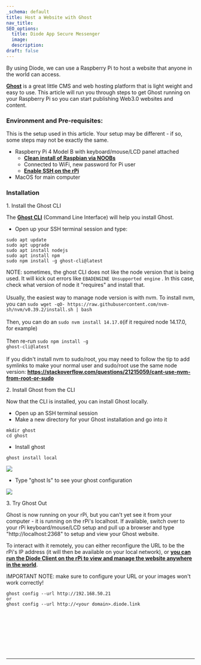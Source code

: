 ```yaml
---
_schema: default
title: Host a Website with Ghost
nav_title:
SEO_options:
  title: Diode App Secure Messenger
  image:
  description:
draft: false
---
```

By using Diode, we can use a Raspberry Pi to host a website that anyone in the world can access.

<a href="https://ghost.org/" target="_blank" rel="noopener"><strong>Ghost</strong></a> is a great little CMS and web hosting platform that is light weight and easy to use. This article will run you through steps to get Ghost running on your Raspberry Pi so you can start publishing Web3.0 websites and content.

### **Environment and Pre-requisites:**

This is the setup used in this article. Your setup may be different - if so, some steps may not be exactly the same.

* Raspberry Pi 4 Model B with keyboard/mouse/LCD panel attached
  * [**Clean install of Raspbian via NOOBs**](https://projects.raspberrypi.org/en/projects/noobs-install)
  * Connected to WiFi, new password for Pi user
  * [**Enable SSH on the rPi**](https://chronicle.diode.link/enable-ssh-rpi/)
* MacOS for main computer

### **Installation**

1\. Install the Ghost CLI

The [**Ghost CLI**](https://ghost.org/docs/api/v3/ghost-cli/) (Command Line Interface) will help you install Ghost.

* Open up your SSH terminal session and type:

```
sudo apt update
sudo apt upgrade
sudo apt install nodejs
sudo apt install npm
sudo npm install -g ghost-cli@latest
```

NOTE: sometimes, the ghost CLI does not like the node version that is being used. It will kick out errors like `EBADENGINE Unsupported engine` . In this case, check what version of node it "requires" and install that.<br><br>Usually, the easiest way to manage node version is with nvm. To install nvm, you can `sudo wget -qO- https://raw.githubusercontent.com/nvm-sh/nvm/v0.39.2/install.sh | bash`<br><br>Then, you can do an `sudo nvm install 14.17.0`(if it required node 14.17.0, for example)<br><br>Then re-run <code>sudo npm install -g ghost-cli@latest<br /></code><br>If you didn't install nvm to sudo/root, you may need to follow the tip to add symlinks to make your normal user and sudo/root use the same node version: <a href="https://stackoverflow.com/questions/21215059/cant-use-nvm-from-root-or-sudo" target="_blank" rel="noopener"><strong>https://stackoverflow.com/questions/21215059/cant-use-nvm-from-root-or-sudo</strong></a>

2\. Install Ghost from the CLI

Now that the CLI is installed, you can install Ghost locally.

* Open up an SSH terminal session
* Make a new directory for your Ghost installation and go into it

```
mkdir ghost
cd ghost
```

* Install ghost

```
ghost install local
```

![](/uploads/image-123.png)

* Type "ghost ls" to see your ghost configuration

![](/uploads/image-124.png)

3\. Try Ghost Out

Ghost is now running on your rPi, but you can't yet see it from your computer - it is running on the rPi's localhost. If available, switch over to your rPi keyboard/mouse/LCD setup and pull up a browser and type "http://localhost:2368" to setup and view your Ghost website.

To interact with it remotely, you can either reconfigure the URL to be the rPi's IP address (it will then be available on your local network), or [**you can run the Diode Client on the rPi to view and manage the website anywhere in the world**](https://support.diode.io/article/ss32engxlq).

IMPORTANT NOTE: make sure to configure your URL or your images won't work correctly!

```
ghost config --url http://192.168.50.21
or
ghost config --url http://<your domain>.diode.link
```

&nbsp;

&nbsp;

&nbsp;

&nbsp;

---

&nbsp;